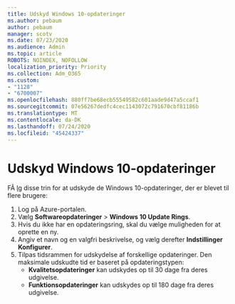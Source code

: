 ```yaml
---
title: Udskyd Windows 10-opdateringer
ms.author: pebaum
author: pebaum
manager: scotv
ms.date: 07/23/2020
ms.audience: Admin
ms.topic: article
ROBOTS: NOINDEX, NOFOLLOW
localization_priority: Priority
ms.collection: Adm_O365
ms.custom:
- "1128"
- "6700007"
ms.openlocfilehash: 880ff7be68ecb55549582c601aade9d47a5ccaf1
ms.sourcegitcommit: 07e56267dedfc4cec1143072c791670cbf81186b
ms.translationtype: MT
ms.contentlocale: da-DK
ms.lasthandoff: 07/24/2020
ms.locfileid: "45424337"
---
```

# <a name="defer-windows-10-updates"></a>Udskyd Windows 10-opdateringer

FÃ ̧lg disse trin for at udskyde de Windows 10-opdateringer, der er blevet til flere brugere:

1. Log på Azure-portalen.
2. Vælg **Softwareopdateringer**   >   **Windows 10 Update Rings**.
3. Hvis du ikke har en opdateringsring, skal du vælge muligheden for at oprette en ny.
4. Angiv et navn og en valgfri beskrivelse, og vælg derefter **Indstillinger Konfigurer**.
5. Tilpas tidsrammen for udskydelse af forskellige opdateringer. Den maksimale udskudte tid er baseret på opdateringstypen:
    - **Kvalitetsopdateringer** kan udskydes op til 30 dage fra deres udgivelse.
    - **Funktionsopdateringer** kan udskydes op til 180 dage fra deres udgivelse.
